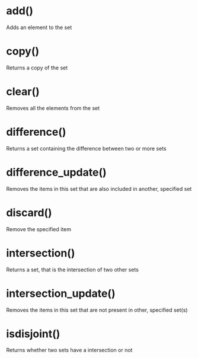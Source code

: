 # add()
Adds an element to the set
# copy()
Returns a copy of the set
# clear()
Removes all the elements from the set
# difference()
Returns a set containing the difference between two or more sets
# difference_update()
Removes the items in this set that are also included in another, specified set
# discard()
Remove the specified item
# intersection()
Returns a set, that is the intersection of two other sets
# intersection_update()
Removes the items in this set that are not present in other, specified set(s)
# isdisjoint()
Returns whether two sets have a intersection or not